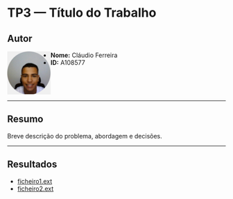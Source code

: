 # TP3 — Título do Trabalho

## Autor
<img src="../img/perfil.jpg" alt="Foto de perfil" width="100" align="left">

- **Nome:** Cláudio Ferreira  
- **ID:** A108577  

<br clear="left"/>

---

## Resumo
Breve descrição do problema, abordagem e decisões.

---

## Resultados
- [ficheiro1.ext](ficheiro1.ext)  
- [ficheiro2.ext](ficheiro2.ext)

